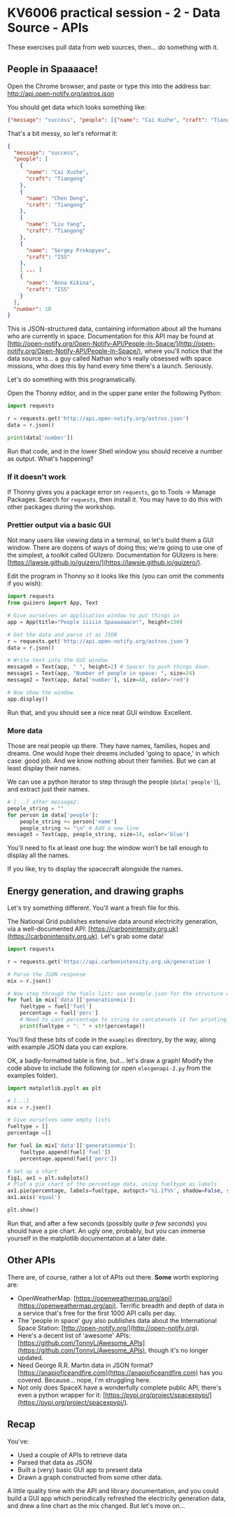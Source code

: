 # KV6006 practical session - 2 - Data Source - APIs

These exercises pull data from web sources, then... do something with it.

## People in Spaaaace!

Open the Chrome browser, and paste or type this into the address bar: http://api.open-notify.org/astros.json

You should get data which looks something like:

```json
{"message": "success", "people": [{"name": "Cai Xuzhe", "craft": "Tiangong"}, {"name": "Chen Dong", "craft": "Tiangong"}, {"name": "Liu Yang", "craft": "Tiangong"}, {"name": "Sergey Prokopyev", "craft": "ISS"}, {"name": "Dmitry Petelin", "craft": "ISS"}, {"name": "Frank Rubio", "craft": "ISS"}, {"name": "Nicole Mann", "craft": "ISS"}, {"name": "Josh Cassada", "craft": "ISS"}, {"name": "Koichi Wakata", "craft": "ISS"}, {"name": "Anna Kikina", "craft": "ISS"}], "number": 10}
```

That's a bit messy, so let's reformat it:

```json
{
  "message": "success",
  "people": [
    {
      "name": "Cai Xuzhe",
      "craft": "Tiangong"
    },
    {
      "name": "Chen Dong",
      "craft": "Tiangong"
    },
    {
      "name": "Liu Yang",
      "craft": "Tiangong"
    },
    {
      "name": "Sergey Prokopyev",
      "craft": "ISS"
    },
    [ ... ]
    {
      "name": "Anna Kikina",
      "craft": "ISS"
    }
  ],
  "number": 10
}
```

This is JSON-structured data, containing information about all the humans who are currently in space. Documentation for this API may be found at [http://open-notify.org/Open-Notify-API/People-In-Space/](http://open-notify.org/Open-Notify-API/People-In-Space/), where you'll notice that the data source is... a guy called Nathan who's really obsessed with space missions, who does this by hand every time there's a launch. Seriously.

Let's do something with this programatically.

Open the Thonny editor, and in the upper pane enter the following Python:

```python
import requests

r = requests.get('http://api.open-notify.org/astros.json')
data = r.json()

print(data['number'])
```

Run that code, and in the lower Shell window you should receive a number as output. What's happening?

### If it doesn't work

If Thonny gives you a package error on `requests`, go to Tools -> Manage Packages. Search for `requests`, then install it. You may have to do this with other packages during the workshop.


### Prettier output via a basic GUI

Not many users like viewing data in a terminal, so let's build them a GUI window. There are dozens of ways of doing this; we're going to use one of the simplest, a toolkit called GUIzero. Documentation for GUIzero is here: [https://lawsie.github.io/guizero/](https://lawsie.github.io/guizero/).

Edit the program in Thonny so it looks like this (you can omit the comments if you wish):

```python
import requests
from guizero import App, Text

# Give ourselves an application window to put things in
app = App(title="People iiiiin Spaaaaaace!", height=150)

# Get the data and parse it as JSON
r = requests.get('http://api.open-notify.org/astros.json')
data = r.json()

# Write text into the GUI window
message0 = Text(app, " ", height=2) # Spacer to push things down.
message1 = Text(app, "Number of people in space: ", size=24)
message2 = Text(app, data['number'], size=48, color='red')

# Now show the window
app.display()
```

Run that, and you should see a nice neat GUI window. Excellent.

### More data

Those are real people up there. They have names, families, hopes and dreams. One would hope their dreams included 'going to space,' in which case: good job. And we know nothing about their families. But we can at least display their names.

We can use a python iterator to step through the people (`data['people']`), and extract just their names.

```python
# [...] after message2:
people_string = ""
for person in data['people']:
    people_string += person['name']
    people_string += "\n" # Add a new line
message3 = Text(app, people_string, size=14, color='blue')
```

You'll need to fix at least one bug: the window won't be tall enough to display all the names.

If you like, try to display the spacecraft alongside the names.

## Energy generation, and drawing graphs

Let's try something different. You'll want a fresh file for this.

The National Grid publishes extensive data around electricity generation, via a well-documented API: [https://carbonintensity.org.uk](https://carbonintensity.org.uk). Let's grab some data!

```python
import requests

r = requests.get('https://api.carbonintensity.org.uk/generation')

# Parse the JSON response
mix = r.json()

# Now step through the fuels list; see example.json for the structure we're walking through.
for fuel in mix['data']['generationmix']:
    fueltype = fuel['fuel']
    percentage = fuel['perc']
    # Need to cast percentage to string to concatenate it for printing:
    print(fueltype + ": " + str(percentage))
```

You'll find these bits of code in the `examples` directory, by the way, along with example JSON data you can explore.

OK, a badly-formatted table is fine, but... let's draw a graph! Modify the code above to include the following (or open `elecgenapi-2.py` from the examples folder).

```python
import matplotlib.pyplt as plt

# [...]
mix = r.json()

# Give ourselves some empty lists
fueltype = []
percentage =[]

for fuel in mix['data']['generationmix']:
    fueltype.append(fuel['fuel'])
    percentage.append(fuel['perc'])

# Set up a chart
fig1, ax1 = plt.subplots()
# Plot a pie chart of the percentage data, using fueltype as labels
ax1.pie(percentage, labels=fueltype, autopct='%1.1f%%', shadow=False, startangle=90)
ax1.axis('equal')

plt.show()
```

Run that, and after a few seconds (possibly _quite a few seconds_) you should have a pie chart. An ugly one, probably, but you can immerse yourself in the matplotlib documentation at a later date.

## Other APIs

There are, of course, rather a lot of APIs out there. **Some** worth exploring are:

* OpenWeatherMap. [https://openweathermap.org/api](https://openweathermap.org/api). Terrific breadth and depth of data in a service that's free for the first 1000 API calls per day.
* The 'people in space' guy also publishes data about the International Space Station: [http://open-notify.org/](http://open-notify.org).
* Here's a decent list of 'awesome' APIs: [https://github.com/TonnyL/Awesome_APIs](https://github.com/TonnyL/Awesome_APIs), though it's no longer updated.
* Need George R.R. Martin data in JSON format? [https://anapioficeandfire.com](https://anapioficeandfire.com) has you covered. Because... nope, I'm struggling here.
* Not only does SpaceX have a wonderfully complete public API, there's even a python wrapper for it: [https://pypi.org/project/spacexpypi/](https://pypi.org/project/spacexpypi/).

## Recap

You've:

- Used a couple of APIs to retrieve data
- Parsed that data as JSON
- Built a (very) basic GUI app to present data
- Drawn a graph constructed from some other data.

A little quality time with the API and library documentation, and you could build a GUI app which periodically refreshed the electricity generation data, and drew a line chart as the mix changed. But let's move on...
